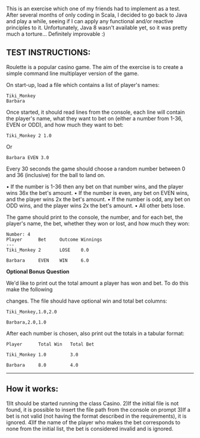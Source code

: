 This is an exercise which one of my friends had to implement as a test. After several months of only
coding in Scala, I decided to go back to Java and play a while, seeing if I can apply any
functional and/or reactive principles to it. Unfortunately, Java 8 wasn't available yet, so it was
pretty much a torture... Definitely improvable :)

TEST INSTRUCTIONS:
-----------------

Roulette is a popular casino game. The aim of the exercise is to create a simple command line
multiplayer version of the game.

On start-up, load a file which contains a list of player's names:
```
Tiki_Monkey
Barbara
```

Once started, it should read lines from the console, each line will contain the player's name, what
they want to bet on (either a number from 1-36, EVEN or ODD), and how much they want to bet:

`Tiki_Monkey 2 1.0`

Or

`Barbara EVEN 3.0`

Every 30 seconds the game should choose a random number between 0 and 36 (inclusive) for
the ball to land on.

• If the number is 1-36 then any bet on that number wins, and the player wins 36x the bet's amount.
• If the number is even, any bet on EVEN wins, and the player wins 2x the bet's amount.
• If the number is odd, any bet on ODD wins, and the player wins 2x the bet's amount.
• All other bets lose.

The game should print to the console, the number, and for each bet, the player's name, the bet,
whether they won or lost, and how much they won:

```
Number: 4
Player      Bet     Outcome Winnings
---
Tiki_Monkey 2       LOSE    0.0

Barbara     EVEN    WIN     6.0
```

**Optional Bonus Question**

We'd like to print out the total amount a player has won and bet. To do this make the following

changes. The file should have optional win and total bet columns:
```
Tiki_Monkey,1.0,2.0

Barbara,2.0,1.0
```

After each number is chosen, also print out the totals in a tabular format:
```
Player      Total Win   Total Bet

Tiki_Monkey 1.0         3.0

Barbara     8.0         4.0
```

---

How it works:
------------

1)It should be started running the class Casino.
2)If the initial file is not found, it is possible to insert the file path from the console on prompt
3)If a bet is not valid (not having the format described in the requirements), it is ignored.
4)If the name of the player who makes the bet corresponds to none from the initial list,
the bet is considered invalid and is ignored.

